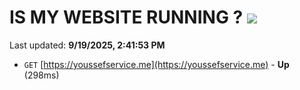 # IS MY WEBSITE RUNNING ? [![](https://img.shields.io/static/v1?label=Sponsor&message=%E2%9D%A4&logo=GitHub&color=%23fe8e86)](https://github.com/sponsors/Youssef-Lehmam)

Last updated: **9/19/2025, 2:41:53 PM**

- `GET` [https://youssefservice.me](https://youssefservice.me) - **Up** (298ms)
